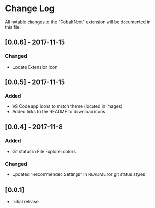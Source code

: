 # Change Log
All notable changes to the "CobaltNext" extension will be documented in this file.

## [0.0.6] - 2017-11-15
### Changed
- Update Extension Icon

## [0.0.5] - 2017-11-15
### Added
- VS Code app icons to match theme (located in images)
- Added links to the README to download icons

## [0.0.4] - 2017-11-8
### Added
- Git status in File Explorer colors
### Changed
- Updated "Recommended Settings" in README for git status styles

## [0.0.1]
- Initial release
